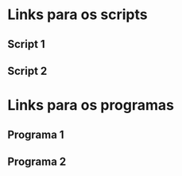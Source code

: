 # Links para os scripts
## Script 1
## Script 2
# Links para os programas
## Programa 1
## Programa 2
